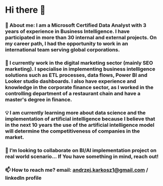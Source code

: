 # Hi there 👋

### 👨 About me: I am a Microsoft Certified Data Analyst with 3 years of experience in Business Intelligence. I have participated in more than 30 internal and external projects. On my career path, I had the opportunity to work in an international team serving global corporations. 

### 🔭 I currently work in the digital marketing sector (mainly SEO marketing). I specialise in implementing business intelligence solutions such as ETL processes, data flows, Power BI and Looker studio dashboards. I also have experience and knowledge in the corporate finance sector, as I worked in the controlling department of a restaurant chain and have a master's degree in finance.

### 💡 I am currently learning more about data science and the implementation of artificial intelligence because I believe that in the next 10 years the use of the artificial intelligence model will determine the competitiveness of companies in the market.

### 👯 I’m looking to collaborate on BI/AI implementation project on real world scenario... If You have something in mind, reach out! 

### 📫 How to reach me? email: andrzej.karkosz1@gmail.com / linkedIn profile
<!--
**AndrzejKarkosz/AndrzejKarkosz** is a ✨ _special_ ✨ repository because its `README.md` (this file) appears on your GitHub profile.

Here are some ideas to get you started:

- 🔭 I’m currently working on ...
- 🌱 I’m currently learning ...
- 👯 I’m looking to collaborate on ...
- 🤔 I’m looking for help with ...
- 💬 Ask me about ...
- 📫 How to reach me: ...
- 😄 Pronouns: ...
- ⚡ Fun fact: ...
-->
